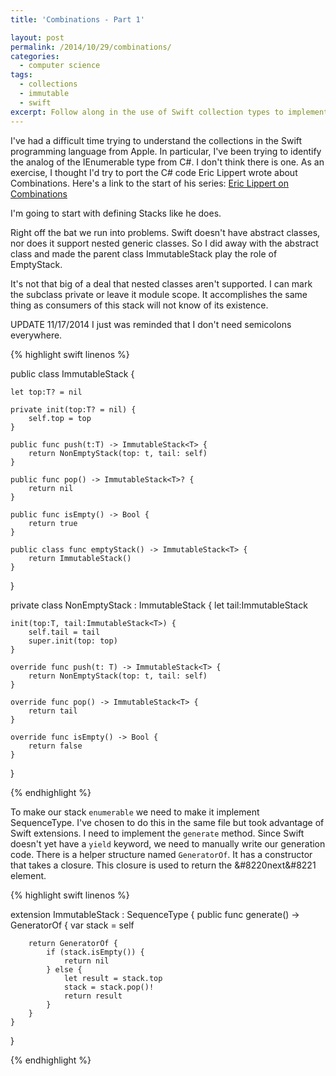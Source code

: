 ```yaml
---
title: 'Combinations - Part 1'

layout: post
permalink: /2014/10/29/combinations/
categories:
  - computer science
tags:
  - collections
  - immutable
  - swift
excerpt: Follow along in the use of Swift collection types to implement graph traversal.
---
```

I've had a difficult time trying to understand the collections in the Swift programming language from Apple. In particular, I've been trying to identify the analog of the IEnumerable type from C#. I don't think there is one. As an exercise, I thought I'd try to port the C# code Eric Lippert wrote about Combinations. Here's a link to the start of his series: [Eric Lippert on Combinations][1]

I'm going to start with defining Stacks like he does.

Right off the bat we run into problems. Swift doesn't have abstract classes, nor does it support nested generic classes. So I did away with the abstract class and made the parent class ImmutableStack play the role of EmptyStack.

It's not that big of a deal that nested classes aren't supported. I can mark the subclass private or leave it module scope. It accomplishes the same thing as consumers of this stack will not know of its existence.

UPDATE 11/17/2014
I just was reminded that I don't need semicolons everywhere.

{% highlight  swift linenos %}

public class ImmutableStack<T> {

    let top:T? = nil

    private init(top:T? = nil) {
        self.top = top
    }

    public func push(t:T) -> ImmutableStack<T> {
        return NonEmptyStack(top: t, tail: self)
    }

    public func pop() -> ImmutableStack<T>? {
        return nil
    }

    public func isEmpty() -> Bool {
        return true
    }

    public class func emptyStack() -> ImmutableStack<T> {
        return ImmutableStack()
    }

}

private class NonEmptyStack<T> : ImmutableStack<T> {
    let tail:ImmutableStack<T>

    init(top:T, tail:ImmutableStack<T>) {
        self.tail = tail
        super.init(top: top)
    }

    override func push(t: T) -> ImmutableStack<T> {
        return NonEmptyStack(top: t, tail: self)
    }

    override func pop() -> ImmutableStack<T> {
        return tail
    }

    override func isEmpty() -> Bool {
        return false
    }

}

{% endhighlight %}

To make our stack `enumerable` we need to make it implement SequenceType. I've chosen to do this in the same file but took advantage of Swift extensions. I need to implement the `generate` method. Since Swift doesn't yet have a `yield` keyword, we need to manually write our generation code. There is a helper structure named `GeneratorOf`. It has a constructor that takes a closure. This closure is used to return the &#8220next&#8221 element.

{% highlight swift linenos %}

extension ImmutableStack : SequenceType {
    public func generate() -> GeneratorOf<T> {
        var stack = self

        return GeneratorOf {
            if (stack.isEmpty()) {
                return nil
            } else {
                let result = stack.top
                stack = stack.pop()!
                return result
            }
        }
    }
}

{% endhighlight %}


 [1]: http://ericlippert.com/2014/10/13/producing-combinations-part-one/ "Eric Lippert on Combinations"
